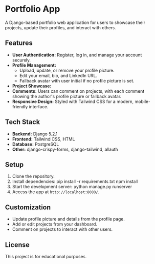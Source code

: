 # Portfolio App

A Django-based portfolio web application for users to showcase their projects, update their profiles, and interact with others.

## Features

- **User Authentication:** Register, log in, and manage your account securely.
- **Profile Management:**
  - Upload, update, or remove your profile picture.
  - Edit your email, bio, and LinkedIn URL.
  - Fallback avatar with user initial if no profile picture is set.
- **Project Showcase:**
- **Comments:** Users can comment on projects, with each comment showing the author's profile picture or fallback avatar.
- **Responsive Design:** Styled with Tailwind CSS for a modern, mobile-friendly interface.

## Tech Stack

- **Backend:** Django 5.2.1
- **Frontend:** Tailwind CSS, HTML
- **Database:** PostgreSQL
- **Other:** django-crispy-forms, django-tailwind, allauth

## Setup

1. Clone the repository.
2. Install dependencies:
pip install -r requirements.txt npm install
4. Start the development server:
python manage.py runserver
5. Access the app at `http://localhost:8000/`.

## Customization

- Update profile picture and details from the profile page.
- Add or edit projects from your dashboard.
- Comment on projects to interact with other users.

## License

This project is for educational purposes.
